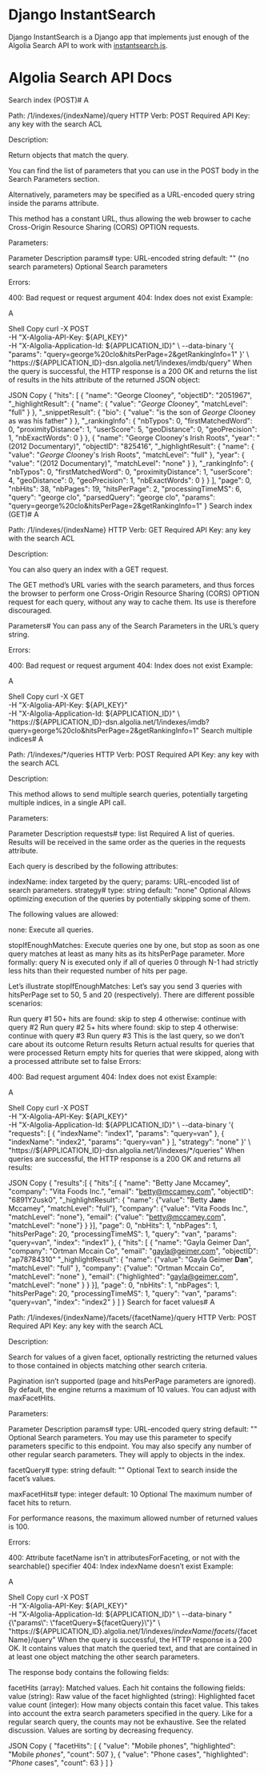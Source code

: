 # Django InstantSearch

Django InstantSearch is a Django app that implements just enough of the Algolia
Search API to work with
[instantsearch.js](https://www.algolia.com/doc/guides/building-search-ui/what-is-instantsearch/js/).


# Algolia Search API Docs

Search index (POST)#
A

Path: /1/indexes/{indexName}/query
HTTP Verb: POST
Required API Key: any key with the search ACL

Description:

Return objects that match the query.

You can find the list of parameters that you can use in the POST body in the Search Parameters section.

Alternatively, parameters may be specified as a URL-encoded query string inside the params attribute.

This method has a constant URL, thus allowing the web browser to cache Cross-Origin Resource Sharing (CORS) OPTION requests.

Parameters:

Parameter	Description
params#
type: URL-encoded string
default: "" (no search parameters)
Optional
Search parameters

Errors:

400: Bad request or request argument
404: Index does not exist
Example:

A


Shell
Copy
curl -X POST \
     -H "X-Algolia-API-Key: ${API_KEY}" \
     -H "X-Algolia-Application-Id: ${APPLICATION_ID}" \
     --data-binary '{ "params": "query=george%20clo&hitsPerPage=2&getRankingInfo=1" }' \
     "https://${APPLICATION_ID}-dsn.algolia.net/1/indexes/imdb/query"
When the query is successful, the HTTP response is a 200 OK and returns the list of results in the hits attribute of the returned JSON object:


JSON
Copy
{
    "hits": [
        {
            "name": "George Clooney",
            "objectID": "2051967",
            "_highlightResult": {
                "name": {
                    "value": "<em>George</em> <em>Clo</em>oney",
                    "matchLevel": "full"
                }
            },
            "_snippetResult": {
                "bio": {
                    "value": "is the son of <em>George</em> <em>Clo</em>oney as was his father"
                }
            },
            "_rankingInfo": {
                "nbTypos": 0,
                "firstMatchedWord": 0,
                "proximityDistance": 1,
                "userScore": 5,
                "geoDistance": 0,
                "geoPrecision": 1,
                "nbExactWords": 0
            }
        },
        {
            "name": "George Clooney's Irish Roots",
            "year": "(2012 Documentary)",
            "objectID": "825416",
            "_highlightResult": {
                "name": {
                    "value": "<em>George</em> <em>Clo</em>oney's Irish Roots",
                    "matchLevel": "full"
                },
                "year": {
                    "value": "(2012 Documentary)",
                    "matchLevel": "none"
                }
            },
            "_rankingInfo": {
                "nbTypos": 0,
                "firstMatchedWord": 0,
                "proximityDistance": 1,
                "userScore": 4,
                "geoDistance": 0,
                "geoPrecision": 1,
                "nbExactWords": 0
            }
        }
    ],
    "page": 0,
    "nbHits": 38,
    "nbPages": 19,
    "hitsPerPage": 2,
    "processingTimeMS": 6,
    "query": "george clo",
    "parsedQuery": "george clo",
    "params": "query=george%20clo&hitsPerPage=2&getRankingInfo=1"
}
Search index (GET)#
A

Path: /1/indexes/{indexName}
HTTP Verb: GET
Required API Key: any key with the search ACL

Description:

You can also query an index with a GET request.

The GET method’s URL varies with the search parameters, and thus forces the browser to perform one Cross-Origin Resource Sharing (CORS) OPTION request for each query, without any way to cache them. Its use is therefore discouraged.

Parameters#
You can pass any of the Search Parameters in the URL’s query string.

Errors:

400: Bad request or request argument
404: Index does not exist
Example:

A


Shell
Copy
curl -X GET \
     -H "X-Algolia-API-Key: ${API_KEY}" \
     -H "X-Algolia-Application-Id: ${APPLICATION_ID}" \
    "https://${APPLICATION_ID}-dsn.algolia.net/1/indexes/imdb?query=george%20clo&hitsPerPage=2&getRankingInfo=1"
Search multiple indices#
A

Path: /1/indexes/*/queries
HTTP Verb: POST
Required API Key: any key with the search ACL

Description:

This method allows to send multiple search queries, potentially targeting multiple indices, in a single API call.

Parameters:

Parameter	Description
requests#
type: list
Required
A list of queries. Results will be received in the same order as the queries in the requests attribute.

Each query is described by the following attributes:

indexName: index targeted by the query;
params: URL-encoded list of search parameters.
strategy#
type: string
default: "none"
Optional
Allows optimizing execution of the queries by potentially skipping some of them.

The following values are allowed:

none: Execute all queries.

stopIfEnoughMatches: Execute queries one by one, but stop as soon as one query matches at least as many hits as its hitsPerPage parameter. More formally: query N is executed only if all of queries 0 through N-1 had strictly less hits than their requested number of hits per page.

Let’s illustrate stopIfEnoughMatches: Let’s say you send 3 queries with hitsPerPage set to 50, 5 and 20 (respectively). There are different possible scenarios:

Run query #1
50+ hits are found: skip to step 4
otherwise: continue with query #2
Run query #2
5+ hits where found: skip to step 4
otherwise: continue with query #3
Run query #3
This is the last query, so we don’t care about its outcome
Return results
Return actual results for queries that were processed
Return empty hits for queries that were skipped, along with a processed attribute set to false
Errors:

400: Bad request argument
404: Index does not exist
Example:

A


Shell
Copy
curl -X POST \
     -H "X-Algolia-API-Key: ${API_KEY}" \
     -H "X-Algolia-Application-Id: ${APPLICATION_ID}" \
     --data-binary '{ "requests": [
                        { "indexName": "index1", "params": "query=van" },
                        { "indexName": "index2", "params": "query=van" }
                      ],
                      "strategy": "none"
                    }' \
    "https://${APPLICATION_ID}-dsn.algolia.net/1/indexes/*/queries"
When queries are successful, the HTTP response is a 200 OK and returns all results:


JSON
Copy
{
  "results":[
    {
      "hits":[
        {
          "name": "Betty Jane Mccamey",
          "company": "Vita Foods Inc.",
          "email": "betty@mccamey.com",
          "objectID": "6891Y2usk0",
          "_highlightResult": {
              "name": {"value": "Betty <b>Jan</b>e Mccamey", "matchLevel": "full"},
              "company": {"value": "Vita Foods Inc.", "matchLevel": "none"},
              "email": {"value": "betty@mccamey.com", "matchLevel": "none"}
          }
        }],
      "page": 0,
      "nbHits": 1,
      "nbPages": 1,
      "hitsPerPage": 20,
      "processingTimeMS": 1,
      "query": "van",
      "params": "query=van",
      "index": "index1"
    },
    {
      "hits": [
        {
          "name": "Gayla Geimer Dan",
          "company": "Ortman Mccain Co",
          "email": "gayla@geimer.com",
          "objectID": "ap78784310"
          "_highlightResult": {
            "name": {"value": "Gayla Geimer <b>Dan</b>", "matchLevel": "full" },
            "company": {"value": "Ortman Mccain Co", "matchLevel": "none" },
            "email": {"highlighted": "gayla@geimer.com", "matchLevel": "none" }
          }
        }],
      "page": 0,
      "nbHits": 1,
      "nbPages": 1,
      "hitsPerPage": 20,
      "processingTimeMS": 1,
      "query": "van",
      "params": "query=van",
      "index": "index2"
    }
  ]
}
Search for facet values#
A

Path: /1/indexes/{indexName}/facets/{facetName}/query
HTTP Verb: POST
Required API Key: any key with the search ACL

Description:

Search for values of a given facet, optionally restricting the returned values to those contained in objects matching other search criteria.

Pagination isn’t supported (page and hitsPerPage parameters are ignored). By default, the engine returns a maximum of 10 values. You can adjust with maxFacetHits.

Parameters:

Parameter	Description
params#
type: URL-encoded query string
default: ""
Optional
Search parameters. You may use this parameter to specify parameters specific to this endpoint. You may also specify any number of other regular search parameters. They will apply to objects in the index.

facetQuery#
type: string
default: ""
Optional
Text to search inside the facet’s values.

maxFacetHits#
type: integer
default: 10
Optional
The maximum number of facet hits to return.

For performance reasons, the maximum allowed number of returned values is 100.

Errors:

400: Attribute facetName isn’t in attributesForFaceting, or not with the searchable() specifier
404: Index indexName doesn’t exist
Example:

A


Shell
Copy
curl -X POST \
     -H "X-Algolia-API-Key: ${API_KEY}" \
     -H "X-Algolia-Application-Id: ${APPLICATION_ID}" \
     --data-binary "{\"params\": \"facetQuery=${facetQuery}\"}" \
    "https://${APPLICATION_ID}.algolia.net/1/indexes/${indexName}/facets/${facetName}/query"
When the query is successful, the HTTP response is a 200 OK. It contains values that match the queried text, and that are contained in at least one object matching the other search parameters.

The response body contains the following fields:

facetHits (array): Matched values. Each hit contains the following fields:
value (string): Raw value of the facet
highlighted (string): Highlighted facet value
count (integer): How many objects contain this facet value. This takes into account the extra search parameters specified in the query. Like for a regular search query, the counts may not be exhaustive. See the related discussion.
Values are sorting by decreasing frequency.


JSON
Copy
{
    "facetHits": [
        {
            "value": "Mobile phones",
            "highlighted": "Mobile <em>phone</em>s",
            "count": 507
        },
        {
            "value": "Phone cases",
            "highlighted": "<em>Phone</em> cases",
            "count": 63
        }
    ]
}
